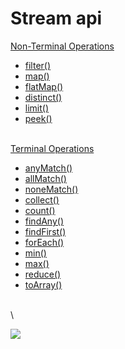 # Stream api

[Non-Terminal Operations](http://tutorials.jenkov.com/java-functional-programming/streams.html#non-terminal-operations)

* [filter()](http://tutorials.jenkov.com/java-functional-programming/streams.html#filter)
* [map()](http://tutorials.jenkov.com/java-functional-programming/streams.html#map)
* [flatMap()](http://tutorials.jenkov.com/java-functional-programming/streams.html#flatmap)
* [distinct()](http://tutorials.jenkov.com/java-functional-programming/streams.html#distinct)
* [limit()](http://tutorials.jenkov.com/java-functional-programming/streams.html#limit)
* [peek()](http://tutorials.jenkov.com/java-functional-programming/streams.html#peek)

\
[Terminal Operations](http://tutorials.jenkov.com/java-functional-programming/streams.html#terminal-operations)

* [anyMatch()](http://tutorials.jenkov.com/java-functional-programming/streams.html#anyMatch)
* [allMatch()](http://tutorials.jenkov.com/java-functional-programming/streams.html#allmatch)
* [noneMatch()](http://tutorials.jenkov.com/java-functional-programming/streams.html#nonematch)
* [collect()](http://tutorials.jenkov.com/java-functional-programming/streams.html#collect)
* [count()](http://tutorials.jenkov.com/java-functional-programming/streams.html#count)
* [findAny()](http://tutorials.jenkov.com/java-functional-programming/streams.html#findany)
* [findFirst()](http://tutorials.jenkov.com/java-functional-programming/streams.html#findfirst)
* [forEach()](http://tutorials.jenkov.com/java-functional-programming/streams.html#foreach)
* [min()](http://tutorials.jenkov.com/java-functional-programming/streams.html#min)
* [max()](http://tutorials.jenkov.com/java-functional-programming/streams.html#max)
* [reduce()](http://tutorials.jenkov.com/java-functional-programming/streams.html#reduce)
* [toArray()](http://tutorials.jenkov.com/java-functional-programming/streams.html#toarray)

\
\


![](https://www.logicbig.com/tutorials/core-java-tutorial/java-util-stream/lazy-evaluation/images/lazy.png)
